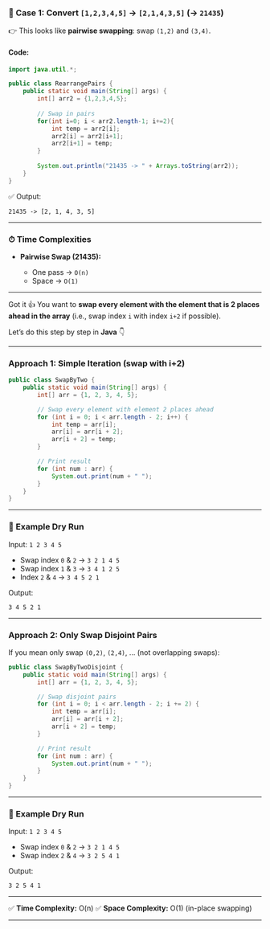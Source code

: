 
### 🔹 Case 1: Convert `[1,2,3,4,5]` → `[2,1,4,3,5]` (→ `21435`)

👉 This looks like **pairwise swapping**: swap `(1,2)` and `(3,4)`.

#### Code:

```java
import java.util.*;

public class RearrangePairs {
    public static void main(String[] args) {
        int[] arr2 = {1,2,3,4,5};
        
        // Swap in pairs
        for(int i=0; i < arr2.length-1; i+=2){
            int temp = arr2[i];
            arr2[i] = arr2[i+1];
            arr2[i+1] = temp;
        }
        
        System.out.println("21435 -> " + Arrays.toString(arr2));
    }
}
```

✅ Output:

```
21435 -> [2, 1, 4, 3, 5]
```

---

### ⏱ Time Complexities
* **Pairwise Swap (21435):**

  * One pass → `O(n)`
  * Space → `O(1)`

---
Got it 👍
You want to **swap every element with the element that is 2 places ahead in the array** (i.e., swap index `i` with index `i+2` if possible).

Let’s do this step by step in **Java** 👇

---

### Approach 1: Simple Iteration (swap with i+2)

```java
public class SwapByTwo {
    public static void main(String[] args) {
        int[] arr = {1, 2, 3, 4, 5};

        // Swap every element with element 2 places ahead
        for (int i = 0; i < arr.length - 2; i++) {
            int temp = arr[i];
            arr[i] = arr[i + 2];
            arr[i + 2] = temp;
        }

        // Print result
        for (int num : arr) {
            System.out.print(num + " ");
        }
    }
}
```

---

### 🔹 Example Dry Run

Input: `1 2 3 4 5`

* Swap index `0` & `2` → `3 2 1 4 5`
* Swap index `1` & `3` → `3 4 1 2 5`
* Index `2` & `4` → `3 4 5 2 1`

Output:

```
3 4 5 2 1
```

---

### Approach 2: Only Swap Disjoint Pairs

If you mean only swap `(0,2)`, `(2,4)`, … (not overlapping swaps):

```java
public class SwapByTwoDisjoint {
    public static void main(String[] args) {
        int[] arr = {1, 2, 3, 4, 5};

        // Swap disjoint pairs
        for (int i = 0; i < arr.length - 2; i += 2) {
            int temp = arr[i];
            arr[i] = arr[i + 2];
            arr[i + 2] = temp;
        }

        // Print result
        for (int num : arr) {
            System.out.print(num + " ");
        }
    }
}
```

---

### 🔹 Example Dry Run

Input: `1 2 3 4 5`

* Swap index `0` & `2` → `3 2 1 4 5`
* Swap index `2` & `4` → `3 2 5 4 1`

Output:

```
3 2 5 4 1
```

---

✅ **Time Complexity:** O(n)
✅ **Space Complexity:** O(1) (in-place swapping)

---

